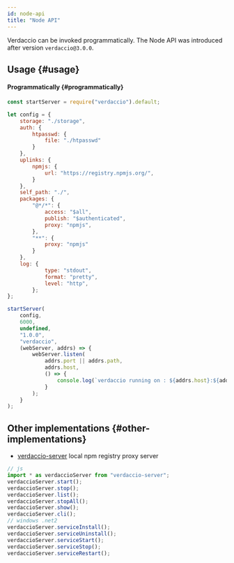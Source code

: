 ```yaml
---
id: node-api
title: "Node API"
---
```


Verdaccio can be invoked programmatically. The Node API was introduced after version `verdaccio@3.0.0`.

## Usage {#usage}

#### Programmatically {#programmatically}

```js
const startServer = require("verdaccio").default;

let config = {
    storage: "./storage",
    auth: {
        htpasswd: {
            file: "./htpasswd"
        }
    },
    uplinks: {
        npmjs: {
            url: "https://registry.npmjs.org/",
        }
    },
    self_path: "./",
    packages: {
        "@*/*": {
            access: "$all",
            publish: "$authenticated",
            proxy: "npmjs",
        },
        "**": {
            proxy: "npmjs"
        }
    },
    log: {
            type: "stdout",
            format: "pretty",
            level: "http",
        };
};

startServer(
    config,
    6000,
    undefined,
    "1.0.0",
    "verdaccio",
    (webServer, addrs) => {
        webServer.listen(
            addrs.port || addrs.path,
            addrs.host,
            () => {
                console.log(`verdaccio running on : ${addrs.host}:${addrs.port}`);
            }
        );
    }
);
```

## Other implementations {#other-implementations}

* [verdaccio-server](https://github.com/boringame/verdaccio-server) local npm registry proxy server

```js
// js
import * as verdaccioServer from "verdaccio-server";
verdaccioServer.start();
verdaccioServer.stop();
verdaccioServer.list();
verdaccioServer.stopAll();
verdaccioServer.show();
verdaccioServer.cli();
// windows .net2
verdaccioServer.serviceInstall();
verdaccioServer.serviceUninstall();
verdaccioServer.serviceStart();
verdaccioServer.serviceStop();
verdaccioServer.serviceRestart();
```
